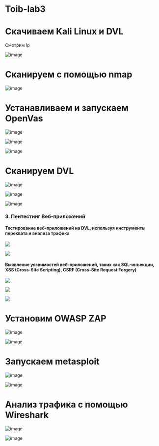 # Toib-lab3

# Скачиваем Kali Linux и DVL

Смотрим Ip

![image](https://github.com/Archangel15520/Toib-lab3/blob/main/Screenshot/1.JPG)


# Сканируем с помощью nmap

![image](https://github.com/Archangel15520/Toib-lab3/blob/main/Screenshot/2.JPG)


# Устанавливаем и запускаем OpenVas

![image](https://github.com/Archangel15520/Toib-lab3/blob/main/Screenshot/3.JPG)

![image](https://github.com/Archangel15520/Toib-lab3/blob/main/Screenshot/3.3.JPG)

![image](https://github.com/Archangel15520/Toib-lab3/blob/main/Screenshot/4.JPG)

# Сканируем DVL

![image](https://github.com/Archangel15520/Toib-lab3/blob/main/Screenshot/5.JPG)

![image](https://github.com/Archangel15520/Toib-lab3/blob/main/Screenshot/6.JPG)

![image](https://github.com/Archangel15520/Toib-lab3/blob/main/Screenshot/7.JPG)

### 3. Пентестинг Веб-приложений
#### Тестирование веб-приложений на DVL, используя инструменты перехвата и анализа трафика

![](https://github.com/Archangel15520/Toib-lab3/blob/main/Screenshot/8.JPG)

![](https://github.com/Archangel15520/Toib-lab3/blob/main/Screenshot/9.1.png)

#### Выявление уязвимостей веб-приложений, таких как SQL-инъекции, XSS (Cross-Site Scripting), CSRF (Cross-Site Request Forgery)

![](https://github.com/Archangel15520/Toib-lab3/blob/main/Screenshot/10.png)

![](https://github.com/Archangel15520/Toib-lab3/blob/main/Screenshot/13.JPG)

![](https://github.com/Archangel15520/Toib-lab3/blob/main/Screenshot/14.JPG)


# Установим OWASP ZAP

![image](https://github.com/Archangel15520/Toib-lab3/blob/main/Screenshot/3.1.JPG)

![image](https://github.com/Archangel15520/Toib-lab3/blob/main/Screenshot/15.JPG)

# Запускаем metasploit

![image](https://github.com/Archangel15520/Toib-lab3/blob/main/Screenshot/3.2.JPG)

![image](https://github.com/Archangel15520/Toib-lab3/blob/main/Screenshot/16.JPG)

# Анализ трафика с помощью Wireshark

![image](https://github.com/Archangel15520/Toib-lab3/blob/main/Screenshot/17.JPG)

![image](https://github.com/Archangel15520/Toib-lab3/blob/main/Screenshot/18.JPG)
